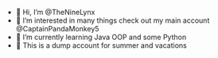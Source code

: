- 👋 Hi, I’m @TheNineLynx
- 👀 I’m interested in many things check out my main account @CaptainPandaMonkey5
- 🌱 I’m currently learning Java OOP and some Python
- 🌻 This is a dump account for summer and vacations

<!---
TheNineLynx/TheNineLynx is a ✨ special ✨ repository because its `README.md` (this file) appears on your GitHub profile.
You can click the Preview link to take a look at your changes.
--->
